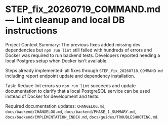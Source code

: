 # STEP_fix_20260719_COMMAND.md — Lint cleanup and local DB instructions

Project Context Summary:
The previous fixes added missing dev dependencies but `npm run lint` still failed with hundreds of errors and Docker was required to run backend tests.
Developers reported needing a local Postgres setup when Docker isn't available.

Steps already implemented: all fixes through `STEP_fix_20260718_COMMAND.md` including report endpoint update and dependency installation.

Task: Reduce lint errors so `npm run lint` succeeds and update documentation to clarify that a local PostgreSQL service can be used instead of Docker for development and tests.

Required documentation updates: `CHANGELOG.md`, `docs/backend/CHANGELOG.md`, `docs/backend/PHASE_1_SUMMARY.md`, `docs/backend/IMPLEMENTATION_INDEX.md`, `docs/guides/TROUBLESHOOTING.md`.
